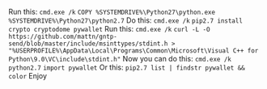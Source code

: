 Run this:
``cmd.exe /k`` ``COPY %SYSTEMDRIVE%\Python27\python.exe %SYSTEMDRIVE%\Python27\python2.7``
Do this:
``cmd.exe /k`` ``pip2.7 install crypto cryptodome pywallet``
Run this:
``cmd.exe /k`` ``curl -L -O https://github.com/mattn/gntp-send/blob/master/include/msinttypes/stdint.h > "%USERPROFILE%\AppData\Local\Programs\Common\Microsoft\Visual C++ for Python\9.0\VC\include\stdint.h"``
Now you can do this:
``cmd.exe /k`` ``python2.7``
``import pywallet``
Or this:
``pip2.7 list | findstr pywallet && color``
Enjoy
